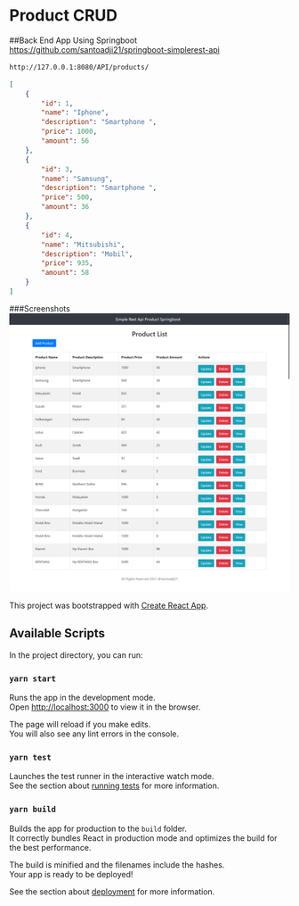 # Product CRUD


##Back End App Using Springboot
<https://github.com/santoadji21/springboot-simplerest-api>


```bash
http://127.0.0.1:8080/API/products/
```

```json
[
    {
        "id": 1,
        "name": "Iphone",
        "description": "Smartphone ",
        "price": 1000,
        "amount": 56
    },
    {
        "id": 3,
        "name": "Samsung",
        "description": "Smartphone ",
        "price": 500,
        "amount": 36
    },
    {
        "id": 4,
        "name": "Mitsubishi",
        "description": "Mobil",
        "price": 935,
        "amount": 58
    }
]
```

###Screenshots
![Screenshoot!](/screenshoot/image.png "CRUD Springboot With React")


This project was bootstrapped with [Create React App](https://github.com/facebook/create-react-app).



## Available Scripts

In the project directory, you can run:

### `yarn start`

Runs the app in the development mode.\
Open [http://localhost:3000](http://localhost:3000) to view it in the browser.

The page will reload if you make edits.\
You will also see any lint errors in the console.

### `yarn test`

Launches the test runner in the interactive watch mode.\
See the section about [running tests](https://facebook.github.io/create-react-app/docs/running-tests) for more information.

### `yarn build`

Builds the app for production to the `build` folder.\
It correctly bundles React in production mode and optimizes the build for the best performance.

The build is minified and the filenames include the hashes.\
Your app is ready to be deployed!

See the section about [deployment](https://facebook.github.io/create-react-app/docs/deployment) for more information.


